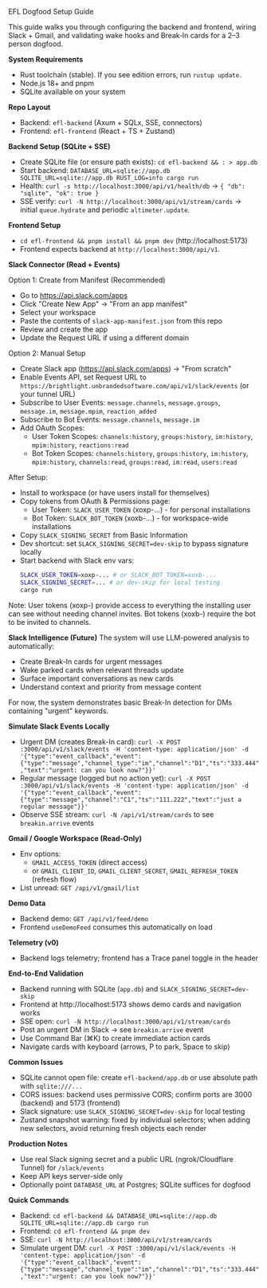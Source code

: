 EFL Dogfood Setup Guide

This guide walks you through configuring the backend and frontend, wiring Slack + Gmail, and validating wake hooks and Break‑In cards for a 2–3 person dogfood.

**System Requirements**
- Rust toolchain (stable). If you see edition errors, run `rustup update`.
- Node.js 18+ and pnpm
- SQLite available on your system

**Repo Layout**
- Backend: `efl-backend` (Axum + SQLx, SSE, connectors)
- Frontend: `efl-frontend` (React + TS + Zustand)

**Backend Setup (SQLite + SSE)**
- Create SQLite file (or ensure path exists): `cd efl-backend && : > app.db`
- Start backend: `DATABASE_URL=sqlite://app.db SQLITE_URL=sqlite://app.db RUST_LOG=info cargo run`
- Health: `curl -s http://localhost:3000/api/v1/health/db` → `{ "db": "sqlite", "ok": true }`
- SSE verify: `curl -N http://localhost:3000/api/v1/stream/cards` → initial `queue.hydrate` and periodic `altimeter.update`.

**Frontend Setup**
- `cd efl-frontend && pnpm install && pnpm dev` (http://localhost:5173)
- Frontend expects backend at `http://localhost:3000/api/v1`.

**Slack Connector (Read + Events)**

Option 1: Create from Manifest (Recommended)
- Go to https://api.slack.com/apps
- Click "Create New App" → "From an app manifest"
- Select your workspace
- Paste the contents of `slack-app-manifest.json` from this repo
- Review and create the app
- Update the Request URL if using a different domain

Option 2: Manual Setup
- Create Slack app (https://api.slack.com/apps) → "From scratch"
- Enable Events API, set Request URL to `https://brightlight.unbrandedsoftware.com/api/v1/slack/events`
  (or your tunnel URL)
- Subscribe to User Events: `message.channels`, `message.groups`, `message.im`, `message.mpim`, `reaction_added`
- Subscribe to Bot Events: `message.channels`, `message.im`
- Add OAuth Scopes:
  - User Token Scopes: `channels:history`, `groups:history`, `im:history`, `mpim:history`, `reactions:read`
  - Bot Token Scopes: `channels:history`, `groups:history`, `im:history`, `mpim:history`, `channels:read`, `groups:read`, `im:read`, `users:read`

After Setup:
- Install to workspace (or have users install for themselves)
- Copy tokens from OAuth & Permissions page:
  - User Token: `SLACK_USER_TOKEN` (xoxp-...) - for personal installations
  - Bot Token: `SLACK_BOT_TOKEN` (xoxb-...) - for workspace-wide installations
- Copy `SLACK_SIGNING_SECRET` from Basic Information
- Dev shortcut: set `SLACK_SIGNING_SECRET=dev-skip` to bypass signature locally
- Start backend with Slack env vars:
  ```bash
  SLACK_USER_TOKEN=xoxp-... # or SLACK_BOT_TOKEN=xoxb-...
  SLACK_SIGNING_SECRET=... # or dev-skip for local testing
  cargo run
  ```

Note: User tokens (xoxp-) provide access to everything the installing user can see without needing channel invites. Bot tokens (xoxb-) require the bot to be invited to channels.

**Slack Intelligence (Future)**
The system will use LLM-powered analysis to automatically:
- Create Break-In cards for urgent messages
- Wake parked cards when relevant threads update
- Surface important conversations as new cards
- Understand context and priority from message content

For now, the system demonstrates basic Break-In detection for DMs containing "urgent" keywords.

**Simulate Slack Events Locally**
- Urgent DM (creates Break-In card):
  `curl -X POST :3000/api/v1/slack/events -H 'content-type: application/json' -d '{"type":"event_callback","event":{"type":"message","channel_type":"im","channel":"D1","ts":"333.444","text":"urgent: can you look now?"}}'`
- Regular message (logged but no action yet):
  `curl -X POST :3000/api/v1/slack/events -H 'content-type: application/json' -d '{"type":"event_callback","event":{"type":"message","channel":"C1","ts":"111.222","text":"just a regular message"}}'`
- Observe SSE stream: `curl -N /api/v1/stream/cards` to see `breakin.arrive` events

**Gmail / Google Workspace (Read-Only)**
- Env options:
  - `GMAIL_ACCESS_TOKEN` (direct access)
  - or `GMAIL_CLIENT_ID`, `GMAIL_CLIENT_SECRET`, `GMAIL_REFRESH_TOKEN` (refresh flow)
- List unread: `GET /api/v1/gmail/list`

**Demo Data**
- Backend demo: `GET /api/v1/feed/demo`
- Frontend `useDemoFeed` consumes this automatically on load

**Telemetry (v0)**
- Backend logs telemetry; frontend has a Trace panel toggle in the header

**End-to-End Validation**
- Backend running with SQLite (`app.db`) and `SLACK_SIGNING_SECRET=dev-skip`
- Frontend at http://localhost:5173 shows demo cards and navigation works
- SSE open: `curl -N http://localhost:3000/api/v1/stream/cards`
- Post an urgent DM in Slack → see `breakin.arrive` event
- Use Command Bar (⌘K) to create immediate action cards
- Navigate cards with keyboard (arrows, P to park, Space to skip)

**Common Issues**
- SQLite cannot open file: create `efl-backend/app.db` or use absolute path with `sqlite:///...`
- CORS issues: backend uses permissive CORS; confirm ports are 3000 (backend) and 5173 (frontend)
- Slack signature: use `SLACK_SIGNING_SECRET=dev-skip` for local testing
- Zustand snapshot warning: fixed by individual selectors; when adding new selectors, avoid returning fresh objects each render

**Production Notes**
- Use real Slack signing secret and a public URL (ngrok/Cloudflare Tunnel) for `/slack/events`
- Keep API keys server-side only
- Optionally point `DATABASE_URL` at Postgres; SQLite suffices for dogfood

**Quick Commands**
- Backend: `cd efl-backend && DATABASE_URL=sqlite://app.db SQLITE_URL=sqlite://app.db cargo run`
- Frontend: `cd efl-frontend && pnpm dev`
- SSE: `curl -N http://localhost:3000/api/v1/stream/cards`
- Simulate urgent DM: `curl -X POST :3000/api/v1/slack/events -H 'content-type: application/json' -d '{"type":"event_callback","event":{"type":"message","channel_type":"im","channel":"D1","ts":"333.444","text":"urgent: can you look now?"}}'`

